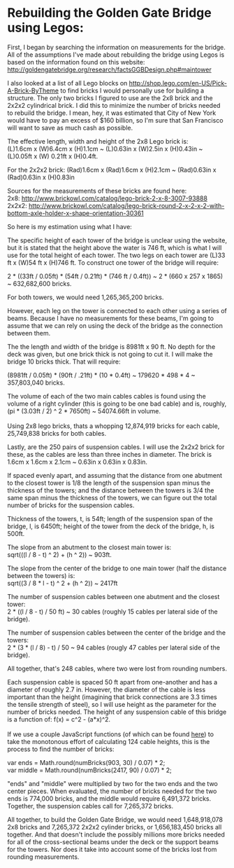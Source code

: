# Rebuilding the Golden Gate Bridge using Legos:

First, I began by searching the information on measurements for the bridge. All of the assumptions I've made
about rebuilding the bridge using Legos is based on the information found on this
website: http://goldengatebridge.org/research/factsGGBDesign.php#maintower

I also looked at a list of all Lego blocks on http://shop.lego.com/en-US/Pick-A-Brick-ByTheme to find
bricks I would personally use for building a structure. The only two bricks I figured to use are the 2x8 brick and 
the 2x2x2 cylindrical brick. I did this to minimize the number of bricks needed to rebuild the bridge. I mean, hey, 
it was estimated that City of New York would have to pay an excess of $160 billion, so I'm sure that San Francisco
will want to save as much cash as possible.

The effective length, width and height of the 2x8 Lego brick is:<br/>
(L)1.6cm x (W)6.4cm x (H)1.1cm ~ (L)0.63in x (W)2.5in x (H)0.43in ~ (L)0.05ft x (W) 0.21ft x (H)0.4ft. 

For the 2x2x2 brick: (Rad)1.6cm x (Rad)1.6cm x (H)2.1cm ~ (Rad)0.63in x (Rad)0.63in x (H)0.83in

Sources for the measurements of these bricks are found here:<br/>
2x8: http://www.brickowl.com/catalog/lego-brick-2-x-8-3007-93888<br/>
2x2x2: http://www.brickowl.com/catalog/lego-brick-round-2-x-2-x-2-with-bottom-axle-holder-x-shape-orientation-30361<br/>

So here is my estimation using what I have:

The specific height of each tower of the bridge is unclear using the website, but it is stated
that the height above the water is 746 ft, which is what I will use for the total height of each tower.
The two legs on each tower are (L)33 ft x (W)54 ft x (H)746 ft. To construct one tower of the bridge will require:

2 * ((33ft / 0.05ft) * (54ft / 0.21ft) * (746 ft / 0.4ft)) ~ 2 * (660 x 257 x 1865) ~ 632,682,600 bricks.

For both towers, we would need 1,265,365,200 bricks.

However, each leg on the tower is connected to each other using a series of beams. Because I have no measurements
for these beams, I'm going to assume that we can rely on using the deck of the bridge as the connection between them.

The the length and width of the bridge is 8981ft x 90 ft. No depth for the deck was given, 
but one brick thick is not going to cut it. I will make the bridge 10 bricks thick. That will require:

(8981ft / 0.05ft) * (90ft / .21ft) * (10 * 0.4ft) ~ 179620 * 498 * 4 ~ 357,803,040 bricks.

The volume of each of the two main cables cables is found using the volume of a right cylinder (this is going to be one bad cable)
and is, roughly, (pi * (3.03ft / 2) ^ 2 * 7650ft) ~ 54074.66ft in volume.<br/><br/>
Using 2x8 lego bricks, thats a whopping 12,874,919 bricks for each cable, 25,749,838 bricks for both cables.

Lastly, are the 250 pairs of suspension cables. I will use the 2x2x2 brick for these, 
as the cables are less than three inches in diameter. The brick is 1.6cm x 1.6cm x 2.1cm ~ 0.63in x 0.63in x 0.83in. 

If spaced evenly apart, and assuming that the distance from one abutment to the closest tower is 1/8
the length of the suspension span minus the thickness of the towers; and the distance between the towers is 3/4
the same span minus the thickness of the towers, we can figure out the total number
of bricks for the suspension cables.

Thickness of the towers, t, is 54ft; length of the suspension span of the bridge, l, is 6450ft; height of the
tower from the deck of the bridge, h, is 500ft.

The slope from an abutment to the closest main tower is:<br/>sqrt(((l / 8 - t) ^ 2) + (h ^ 2)) ~ 903ft. 

The slope from the center of the bridge to one main tower (half the distance between the towers) is:<br/>
sqrt((3 / 8 * l - t) ^ 2 + (h ^ 2)) ~ 2417ft

The number of suspension cables between one abutment and the closest tower:<br/>2 * ((l / 8 - t) / 50 ft) ~ 30 cables 
(roughly 15 cables per lateral side of the bridge).

The number of suspension cables between the center of the bridge and the towers:<br/>2 * (3 * (l / 8) - t) / 50 ~ 94 cables
(rougly 47 cables per lateral side of the bridge).

All together, that's 248 cables, where two were lost from rounding numbers.

Each suspension cable is spaced 50 ft apart from one-another and has a diameter of roughly 2.7 in. However,
the diameter of the cable is less important than the height (imagining that brick connections are 3.3 times 
the tensile strength of steel), so I will use height as the parameter for the number of bricks needed. 
The height of any suspension cable of this bridge is a function of: f(x) = c^2 - (a*x)^2.<br/><br/>
If we use a couple JavaScript functions (of which can be found <a href="">here</a>) 
to take the monotonous effort of calculating 124 cable heights, this is the process to find the number of bricks:

var ends = Math.round(numBricks(903, 30) / 0.07) * 2;<br/>
var middle = Math.round(numBricks(2417, 90) / 0.07) * 2;

"ends" and "middle" were multiplied by two for the two ends and the two center pieces. 
When evaluated, the number of bricks needed for the two ends is 774,000 bricks, and the middle would 
require 6,491,372 bricks. Together, the suspension cables call for 7,265,372 bricks.

All together, to build the Golden Gate Bridge, we would need 1,648,918,078 2x8 bricks and 7,265,372 2x2x2 cylinder bricks,
or 1,656,183,450 bricks all together. And that doesn't include the possibly millions more bricks needed for all of 
the cross-sectional beams under the deck or the support beams for the towers. Nor does it take into account some of 
the bricks lost from rounding measurements.
